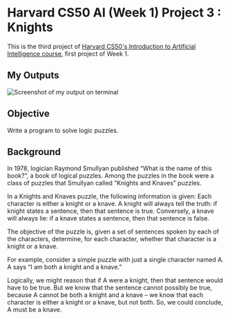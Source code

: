 # Harvard CS50 AI (Week 1) Project 3 : Knights

This is the third project of [Harvard CS50's Introduction to Artificial Intelligence course](https://cs50.harvard.edu/ai/2020/), first project of Week 1.

## My Outputs

![Screenshot of my output on terminal](https://cdn.discordapp.com/attachments/1091358303063396496/1097175043215216720/image.png)

## Objective

Write a program to solve logic puzzles.

## Background

In 1978, logician Raymond Smullyan published “What is the name of this book?”, a book of logical puzzles. Among the puzzles in the book were a class of puzzles that Smullyan called “Knights and Knaves” puzzles.

In a Knights and Knaves puzzle, the following information is given: Each character is either a knight or a knave. A knight will always tell the truth: if knight states a sentence, then that sentence is true. Conversely, a knave will always lie: if a knave states a sentence, then that sentence is false.

The objective of the puzzle is, given a set of sentences spoken by each of the characters, determine, for each character, whether that character is a knight or a knave.

For example, consider a simple puzzle with just a single character named A. A says “I am both a knight and a knave.”

Logically, we might reason that if A were a knight, then that sentence would have to be true. But we know that the sentence cannot possibly be true, because A cannot be both a knight and a knave – we know that each character is either a knight or a knave, but not both. So, we could conclude, A must be a knave.
